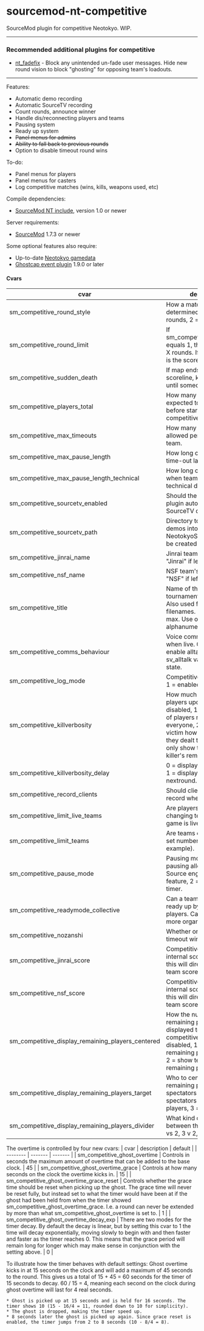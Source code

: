 sourcemod-nt-competitive
========================

SourceMod plugin for competitive Neotokyo. WIP.

---

### Recommended additional plugins for competitive
* [nt_fadefix](https://github.com/Rainyan/sourcemod-nt-fadefix) - Block any unintended un-fade user messages. Hide new round vision to block "ghosting" for opposing team's loadouts.

---

Features:
  - Automatic demo recording
  - Automatic SourceTV recording
  - Count rounds, announce winner
  - Handle dis/reconnecting players and teams
  - Pausing system
  - Ready up system
  - ~~Panel menus for admins~~
  - ~~Ability to fall back to previous rounds~~
  - Option to disable timeout round wins

To-do:
  - Panel menus for players
  - Panel menus for casters
  - Log competitive matches (wins, kills, weapons used, etc)

Compile dependencies:
  - <a target="_blank" href="https://github.com/softashell/sourcemod-nt-include">SourceMod NT include</a>, version 1.0 or newer

Server requirements:
  - <a target="_blank" href="http://www.sourcemod.net/downloads.php?branch=stable">SourceMod</a> 1.7.3 or newer

Some optional features also require:
  - Up-to-date <a target="_blank" href="https://github.com/alliedmodders/sourcemod/tree/master/gamedata">Neotokyo gamedata</a>
  - <a target="_blank" href="https://github.com/softashell/nt-sourcemod-plugins">Ghostcap event plugin</a> 1.9.0 or later

#### Cvars
| cvar    | description | default |
| -------- | ------- | ------- |
| sm_competitive_round_style  | How a match win is determined. 1 = best of X rounds, 2 = first to X points. | 1 |
| sm_competitive_round_limit | If sm_competitive_round_style equals 1, this is the best of X rounds. If it equals 2, this is the score required to win. | 15 |
| sm_competitive_sudden_death | If map ends in a tied scoreline, keep play going until someone wins? | 1 |
| sm_competitive_players_total | How many players total are expected to ready up before starting a competitive match. | 10 |
| sm_competitive_max_timeouts | How many time-outs are allowed per match per team. | 1 |
| sm_competitive_max_pause_length | How long can a competitive time-out last, in seconds. | 60
| sm_competitive_max_pause_length_technical | How long can a pause last when team experiences technical difficulties. | 300 |
| sm_competitive_sourcetv_enabled | Should the competitive plugin automatically record SourceTV demos. | 1 |
| sm_competitive_sourcetv_path | Directory to save SourceTV demos into. Relative to NeotokyoSource folder. Will be created if possible. | replays_competitive |
| sm_competitive_jinrai_name | Jinrai team's name. Will use "Jinrai" if left empty. | Jinrai |
| sm_competitive_nsf_name | NSF team's name. Will use "NSF" if left empty. | NSF |
| sm_competitive_title | Name of the tournament/competition. Also used for replay filenames. 32 characters max. Use only alphanumerics and spaces. | |
| sm_competitive_comms_behaviour | Voice comms behaviour when live. 0 = no alltalk, 1 = enable alltalk, 2 = check sv_alltalk value before live state. | 1 |
| sm_competitive_log_mode | Competitive logging mode. 1 = enabled, 0 = disabled. | 1 |
| sm_competitive_killverbosity | How much info is given to players upon death. 0 = disabled, 1 = print amount of players remaining to everyone, 2 = only show the victim how much damage they dealt to their killer, 3 = only show the victim their killer's remaining health. | 1 |
| sm_competitive_killverbosity_delay | 0 = display kill info instantly, 1 = display kill info nextround. | 0 |
| sm_competitive_record_clients | Should clients automatically record when going live. | 0 |
| sm_competitive_limit_live_teams | Are players restricted from changing teams when a game is live. | 1 |
| sm_competitive_limit_teams | Are teams enforced to use set numbers (5v5 for example). | 0 |
| sm_competitive_pause_mode | Pausing mode. 0 = no pausing allowed, 1 = use Source engine pause feature, 2 = stop round timer. | 2 |
| sm_competitive_readymode_collective | Can a team collectively ready up by any one of the players. Can be useful for more organized events. | 0 |
| sm_competitive_nozanshi | Whether or not to disable timeout wins. | 1 |
| sm_competitive_jinrai_score | Competitive plugin's internal score cvar. Editing this will directly affect comp team scores. | 0 |
| sm_competitive_nsf_score | Competitive plugin's internal score cvar. Editing this will directly affect comp team scores. | 0 |
| sm_competitive_display_remaining_players_centered | How the number of remaining players is displayed to clients in a competitive game. 0 = disabled, 1 = show remaining player numbers, 2 = show team names and remaining player numbers. | 2 |
| sm_competitive_display_remaining_players_target | Who to center display remaining players to. 1 = spectators only, 2 = spectators and dead players, 3 = everyone. | 2 |
| sm_competitive_display_remaining_players_divider | What kind of divider to use between the scores (eg. 3 vs 2, 3 v 2, 3--2). | "—"

The overtime is controlled by four new cvars:
| cvar    | description | default |
| -------- | ------- | ------- |
| sm_competitive_ghost_overtime | Controls in seconds the maximum amount of overtime that can be added to the base clock. | 45 |
| sm_competitive_ghost_overtime_grace | Controls at how many seconds on the clock the overtime kicks in. | 15 |
| sm_competitive_ghost_overtime_grace_reset | Controls whether the grace time should be reset when picking up the ghost. The grace time will never be reset fully, but instead set to what the timer would have been at if the ghost had been held from when the timer showed sm_competitive_ghost_overtime_grace. I.e. a round can never be extended by more than what sm_competitive_ghost_overtime is set to. | 1 |
| sm_competitive_ghost_overtime_decay_exp | There are two modes for the timer decay. By default the decay is linear, but by setting this cvar to 1 the time will decay exponentially, moving slowly to begin with and then faster and faster as the timer reaches 0. This means that the grace period will remain long for longer which may make sense in conjunction with the setting above. | 0 |

To illustrate how the timer behaves with default settings:
Ghost overtime kicks in at 15 seconds on the clock and will add a maximum of 45 seconds to the round. This gives us a total of 15 + 45 = 60 seconds for the timer of 15 seconds to decay. 60 / 15 = 4, meaning each second on the clock during ghost overtime will last for 4 real seconds.

    * Ghost is picked up at 15 seconds and is held for 16 seconds. The timer shows 10 (15 - 16/4 = 11, rounded down to 10 for simplicity).
    * The ghost is dropped, making the timer speed up.
    * 8 seconds later the ghost is picked up again. Since grace reset is enabled, the timer jumps from 2 to 8 seconds (10 - 8/4 = 8).
